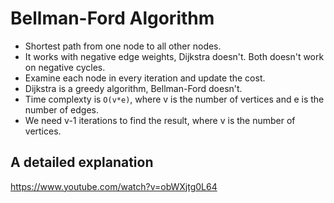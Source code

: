 # Bellman-Ford Algorithm

- Shortest path from one node to all other nodes.
- It works with negative edge weights, Dijkstra doesn't. Both doesn't work on negative cycles.
- Examine each node in every iteration and update the cost.
- Dijkstra is a greedy algorithm, Bellman-Ford doesn't.
- Time complexty is `O(v*e)`, where v is the number of vertices and e is the number of edges.
- We need v-1 iterations to find the result, where v is the number of vertices.

## A detailed explanation

https://www.youtube.com/watch?v=obWXjtg0L64
